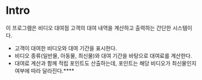 # Intro

이 프로그램은 비디오 대여점 고객의 대여 내역을 계산하고 출력하는 간단한 시스템이다.
- 고객이 대여한 비디오와 대여 기간을 표시한다.
- 비디오 종류(일반물, 아동물, 최신물)와 대여 기간을 바탕으로 대여료를 계산한다.
- 대여료 계산과 함께 적립 포인트도 산출하는데, 포인트는 해당 비디오가 최신물인지 여부에 따라 달라진다.****